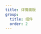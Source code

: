 ```yaml
---
title: 详情面板
group:
  title: 组件
  order: 2
---
```


<code src="../../../examples/component/detail-panel" compact background="#f6f7f9" />
